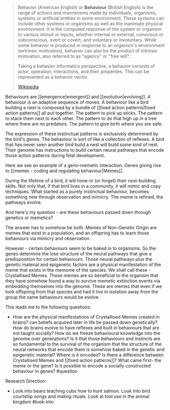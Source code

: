 > Behavior (American English) or **Behaviour** (British English) is the range of actions and mannerisms made by individuals, organisms, systems or artificial entities in some environment. These systems can include other systems or organisms as well as the inanimate physical environment. It is the computed response of the system or organism to various stimuli or inputs, whether internal or external, conscious or subconscious, overt or covert, and voluntary or involuntary. While some behavior is produced in response to an organism's environment (extrinsic motivation), behavior can also be the product of intrinsic motivation, also referred to as "agency" or "free will".
>
> Taking a behavior informatics perspective, a behavior consists of actor, operation, interactions, and their properties. This can be represented as a behavior vector.
>
> [Wikipedia](https://en.wikipedia.org/wiki/Behavior)

Behaviours are [[emergence|emergent]] and [[evolution|evolving]]. A behaviour is an adaptive sequence of moves. A behaviour like a bird building a nest is composed by a bundle of [[fixed action patterns|fixed action patterns]] all put together. The pattern to pick up sticks. The pattern to stack them next to each other. The pattern to do that high up in a tree where there are no predators. The pattern to give birth where you are safe.

The expression of these instinctual patterns is exclusively determined by the bird's genes. The behaviour is sort of like a collection of reflexes. A bird that has never seen another bird build a nest will build some kind of nest. Their genome has instructions to build certain neural pathways that encode those action patterns during fetal development. 

Here we see an example of a geno-memetic interaction. Genes giving rise to [[memes - coding and regulating behaviour|Memes]].

During the lifetime of a bird, it will hone-in (or forget) their nest-building skills. Not only that, if that bird lives in a community, it will mimic and copy techniques. What started as a purely instinctual behaviour, becomes something new through observation and mimicry. The meme is refined, the pathways evolve. 

And here's my question - are these behaviours passed down through genetics or memetics?  

The answer has to somehow be both. Memes of Non-Genetic Origin are memes that exist in a population, and an offspring has to learn those behaviours via mimicry and observation.

However - certain behaviours seem to be baked in to organisms. So the genes determine the lose structure of the neural pathways that give a predisposition for certain behaviours. Those neural pathways plus the genetic material and epigenetic factors are a physical manifestation of the meme that exists in the memome of the species. We shall call these - Crystallised Memes. These memes are so beneficial to the organism that they have somehow found a way to survive memetic extinction events via embedding themselves into the genome. These are memes that even if we took offspring from that species and had it live in isolation away from the group the same behaviours would be evolve. 

This leads me to the following questions: 
- How are the physical manifestations of Crystallised Memes created in brains? can beliefs acquired later in life be passed down genetically? How do brains evolve to have reflexes and built in behaviours that are not taught socially? How do we freeze behavioural knowledge into the genome over generations? Is it that those behaviours and instincts are so fundamental to the survival of the organism that the structure of the neural networks that encode them is somehow baked in the genetic and epigenetic material? Where is it encoded? Is there a difference between Crystallised Memes and [[fixed action patterns]]? What came first- the meme or the gene? Is it possible to encode a socially constructed behaviour in genes? #question 

Research Direction:
- Look into bears teaching cubs how to hunt salmon. Look into bird courtship songs and mating rituals. Look at tool use in the animal kingdom #look-into